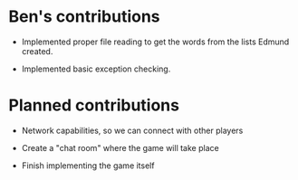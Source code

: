 # Ben's contributions

- Implemented proper file reading to get the words from the lists Edmund created.

- Implemented basic exception checking.

# Planned contributions

- Network capabilities, so we can connect with other players

- Create a "chat room" where the game will take place

- Finish implementing the game itself
